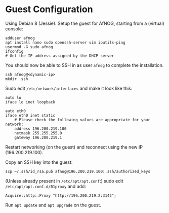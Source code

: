 # Guest Configuration

Using Debian 8 (Jessie). Setup the guest for AfNOG, starting from a (virtual) console:

	adduser afnog
	apt install nano sudo openssh-server vim iputils-ping
	usermod -G sudo afnog
	ifconfig 
	# Get the IP address assigned by the DHCP server

You should now be able to SSH in as user `afnog` to complete the installation. 

	ssh afnog@<dynamic-ip>
	mkdir .ssh

Sudo edit `/etc/network/interfaces` and make it look like this:

	auto lo
	iface lo inet loopback

	auto eth0
	iface eth0 inet static
		# Please check the following values are appropriate for your network:
		address 196.200.219.100
		netmask 255.255.255.0
		gateway 196.200.219.1

Restart networking (on the guest) and reconnect using the new IP (196.200.219.100).

Copy an SSH key into the guest:

	scp ~/.ssh/id_rsa.pub afnog@196.200.219.100:.ssh/authorized_keys

(Unless already present in `/etc/apt/apt.conf`:) sudo edit `/etc/apt/apt.conf.d/01proxy` and add:

	Acquire::http::Proxy "http://196.200.219.2:3142";

Run `apt update` and `apt upgrade` on the guest.

